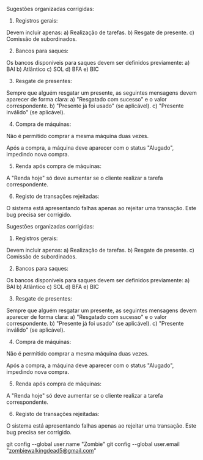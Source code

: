 Sugestões organizadas corrigidas:

1. Registros gerais:

Devem incluir apenas:
a) Realização de tarefas.
b) Resgate de presente.
c) Comissão de subordinados.



2. Bancos para saques:

Os bancos disponíveis para saques devem ser definidos previamente:
a) BAI
b) Atlântico
c) SOL
d) BFA
e) BIC



3. Resgate de presentes:

Sempre que alguém resgatar um presente, as seguintes mensagens devem aparecer de forma clara:
a) "Resgatado com sucesso" e o valor correspondente.
b) "Presente já foi usado" (se aplicável).
c) "Presente inválido" (se aplicável).



4. Compra de máquinas:

Não é permitido comprar a mesma máquina duas vezes.

Após a compra, a máquina deve aparecer com o status "Alugado", impedindo nova compra.



5. Renda após compra de máquinas:

A "Renda hoje" só deve aumentar se o cliente realizar a tarefa correspondente.



6. Registo de transações rejeitadas:

O sistema está apresentando falhas apenas ao rejeitar uma transação. Este bug precisa ser corrigido.

Sugestões organizadas corrigidas:

1. Registros gerais:

Devem incluir apenas:
a) Realização de tarefas.
b) Resgate de presente.
c) Comissão de subordinados.



2. Bancos para saques:

Os bancos disponíveis para saques devem ser definidos previamente:
a) BAI
b) Atlântico
c) SOL
d) BFA
e) BIC



3. Resgate de presentes:

Sempre que alguém resgatar um presente, as seguintes mensagens devem aparecer de forma clara:
a) "Resgatado com sucesso" e o valor correspondente.
b) "Presente já foi usado" (se aplicável).
c) "Presente inválido" (se aplicável).



4. Compra de máquinas:

Não é permitido comprar a mesma máquina duas vezes.

Após a compra, a máquina deve aparecer com o status "Alugado", impedindo nova compra.



5. Renda após compra de máquinas:

A "Renda hoje" só deve aumentar se o cliente realizar a tarefa correspondente.



6. Registo de transações rejeitadas:

O sistema está apresentando falhas apenas ao rejeitar uma transação. Este bug precisa ser corrigido.

git config --global user.name "Zombie"
git config --global user.email "zombiewalkingdead5@gmail.com"



